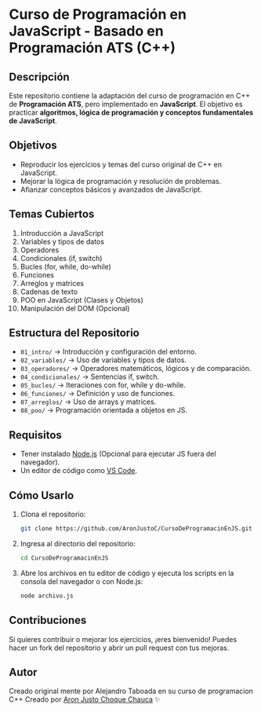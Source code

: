 # Curso de Programación en JavaScript - Basado en Programación ATS (C++)

## Descripción
Este repositorio contiene la adaptación del curso de programación en C++ de **Programación ATS**, pero implementado en **JavaScript**. El objetivo es practicar **algoritmos, lógica de programación y conceptos fundamentales de JavaScript**.

## Objetivos
- Reproducir los ejercicios y temas del curso original de C++ en JavaScript.
- Mejorar la lógica de programación y resolución de problemas.
- Afianzar conceptos básicos y avanzados de JavaScript.

## Temas Cubiertos
1. Introducción a JavaScript
2. Variables y tipos de datos
3. Operadores
4. Condicionales (if, switch)
5. Bucles (for, while, do-while)
6. Funciones
7. Arreglos y matrices
8. Cadenas de texto
9. POO en JavaScript (Clases y Objetos)
10. Manipulación del DOM (Opcional)

## Estructura del Repositorio
- `01_intro/` → Introducción y configuración del entorno.
- `02_variables/` → Uso de variables y tipos de datos.
- `03_operadores/` → Operadores matemáticos, lógicos y de comparación.
- `04_condicionales/` → Sentencias if, switch.
- `05_bucles/` → Iteraciones con for, while y do-while.
- `06_funciones/` → Definición y uso de funciones.
- `07_arreglos/` → Uso de arrays y matrices.
- `08_poo/` → Programación orientada a objetos en JS.

## Requisitos
- Tener instalado [Node.js](https://nodejs.org/) (Opcional para ejecutar JS fuera del navegador).
- Un editor de código como [VS Code](https://code.visualstudio.com/).

## Cómo Usarlo
1. Clona el repositorio:
   ```sh
   git clone https://github.com/AronJustoC/CursoDeProgramacinEnJS.git
   ```
2. Ingresa al directorio del repositorio:
   ```sh
   cd CursoDeProgramacinEnJS
   ```
3. Abre los archivos en tu editor de código y ejecuta los scripts en la consola del navegador o con Node.js:
   ```sh
   node archivo.js
   ```

## Contribuciones
Si quieres contribuir o mejorar los ejercicios, ¡eres bienvenido! Puedes hacer un fork del repositorio y abrir un pull request con tus mejoras.

## Autor
Creado original mente por Alejandro Taboada en su curso de programacion C++
Creado por [Aron Justo Choque Chauca](https://github.com/aron15951) ✨

